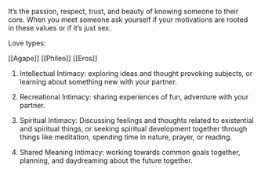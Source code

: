 It’s the passion, respect, trust, and beauty of knowing someone to their core. When you meet someone ask yourself if your motivations are rooted in these values or if it’s just sex.

Love types:

[[Agape]]
[[Phileo]]
[[Eros]]
  
1. Intellectual Intimacy: exploring ideas and thought provoking subjects, or learning about something new with your partner.  
  
2. Recreational Intimacy: sharing experiences of fun, adventure with your partner.  
  
3. Spiritual Intimacy: Discussing feelings and thoughts related to existential and spiritual things, or seeking spiritual development together through things like meditation, spending time in nature, prayer, or reading.  
  
4. Shared Meaning Intimacy: working towards common goals together, planning, and daydreaming about the future together.